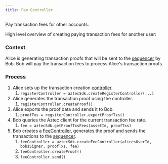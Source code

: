 ```yaml
---
title: Fee Controller
---
```


Pay transaction fees for other accounts.

High level overview of creating paying transaction fees for another user:

### Context

Alice is generating transaction proofs that will be sent to the [sequencer](../../glossary.md#sequencer) by Bob. Bob will pay the transaction fees to process Alice's transaction proofs.

### Process

1. Alice sets up the transaction creation [controller](../overview.md#controllers).
   1. `registerController = aztecSdk.createRegisterController(...)`
2. Alice generates the transaction proof using the controller.
   1. `registerController.createProof()`
3. Alice exports the proof data and sends it to Bob.
   1. `proofTxs = regsiterController.exportProofTxs()`
4. Bob queries the Aztec client for the current transaction fee rate.
   1. `fee = aztecSdk.getProofTxsFees(assetId, proofTxs)`
5. Bob creates a [FeeController](../types/sdk/FeeController.md), generates the proof and sends the transactions to the [sequencer](./../../glossary.md#sequencer).
   1. `feeController = aztecSdk.createFeeController(alicesUserId, bobsSigner, proofTxs, fee)`
   2. `feeController.createProof()`
   3. `feeController.send()`
